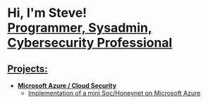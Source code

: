 <h1>Hi, I'm Steve! <br/><a href="https://github.com/scasadonte">Programmer, Sysadmin, Cybersecurity Professional</a> <a href="https://www.linkedin.com/in/stephen-casadonte/"></h1>

<h2>Projects:</h2>

- <b>Microsoft Azure / Cloud Security</b>
  - [Implementation of a mini Soc/Honeynet on Microsoft Azure](https://github.com/scasadonte/Azure-SIEM)

